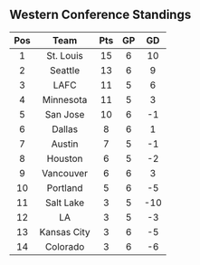 ## Western Conference Standings
Pos|Team|Pts|GP|GD
:-:|:-:|:-:|:-:|:-:
1|St. Louis|15|6|10|
2|Seattle|13|6|9|
3|LAFC|11|5|6|
4|Minnesota|11|5|3|
5|San Jose|10|6|-1|
6|Dallas|8|6|1|
7|Austin|7|5|-1|
8|Houston|6|5|-2|
9|Vancouver|6|6|3|
10|Portland|5|6|-5|
11|Salt Lake|3|5|-10|
12|LA|3|5|-3|
13|Kansas City|3|6|-5|
14|Colorado|3|6|-6|
